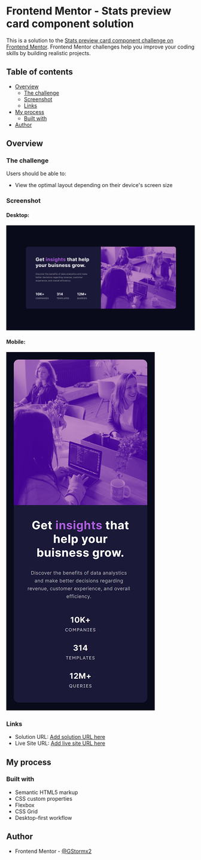 # Frontend Mentor - Stats preview card component solution

This is a solution to the [Stats preview card component challenge on Frontend Mentor](https://www.frontendmentor.io/challenges/stats-preview-card-component-8JqbgoU62). Frontend Mentor challenges help you improve your coding skills by building realistic projects. 

## Table of contents

- [Overview](#overview)
  - [The challenge](#the-challenge)
  - [Screenshot](#screenshot)
  - [Links](#links)
- [My process](#my-process)
  - [Built with](#built-with)
- [Author](#author)

## Overview

### The challenge

Users should be able to:

- View the optimal layout depending on their device's screen size

### Screenshot

#### Desktop:
![](./screenshot.png)
#### Mobile:
![](./screenshot-mobile.png)

### Links

- Solution URL: [Add solution URL here](https://www.frontendmentor.io/solutions/newbies-first-try-with-html-css-flexbox-and-grid-iAYzEmxn8)
- Live Site URL: [Add live site URL here](https://stats-preview-card-component-flame.vercel.app/)

## My process

### Built with

- Semantic HTML5 markup
- CSS custom properties
- Flexbox
- CSS Grid
- Desktop-first workflow

## Author

- Frontend Mentor - [@GStormx2](https://www.frontendmentor.io/profile/GStormx2)

